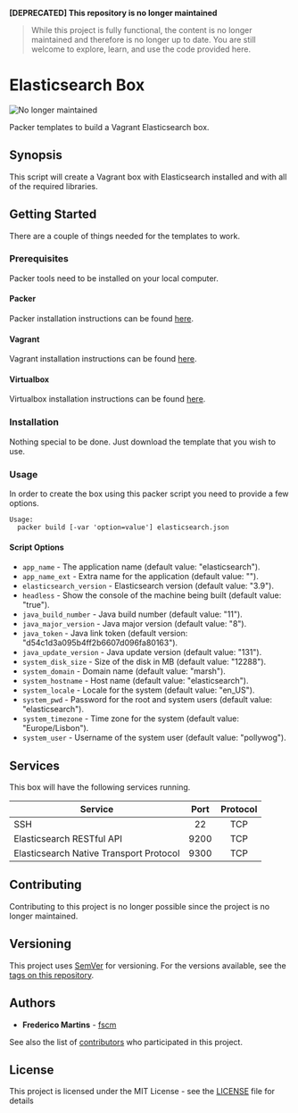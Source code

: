 **[DEPRECATED] This repository is no longer maintained**
> While this project is fully functional, the content is no longer maintained and therefore is no longer up to date. You are still welcome to explore, learn, and use the code provided here.

# Elasticsearch Box

![No longer maintained](https://img.shields.io/badge/maintenance-OFF-red.svg?&style=flat-square)

Packer templates to build a Vagrant Elasticsearch box.

## Synopsis

This script will create a Vagrant box with Elasticsearch installed and with all
of the required libraries.

## Getting Started

There are a couple of things needed for the templates to work.

### Prerequisites

Packer tools need to be installed on your local computer.

#### Packer

Packer installation instructions can be found [here](https://www.packer.io/docs/installation.html).

#### Vagrant

Vagrant installation instructions can be found [here](https://www.vagrantup.com/docs/installation/).

#### Virtualbox

Virtualbox installation instructions can be found [here](https://www.virtualbox.org/wiki/Downloads).

### Installation

Nothing special to be done. Just download the template that you wish to use.

### Usage

In order to create the box using this packer script you need to provide a
few options.

```
Usage:
  packer build [-var 'option=value'] elasticsearch.json
```

#### Script Options
- `app_name` - The application name (default value: "elasticsearch").
- `app_name_ext` - Extra name for the application (default value: "").
- `elasticsearch_version` - Elasticsearch version (default value: "3.9").
- `headless` - Show the console of the machine being built (default value: "true").
- `java_build_number` - Java build number (default value: "11").
- `java_major_version` - Java major version (default value: "8").
- `java_token` - Java link token (default version: "d54c1d3a095b4ff2b6607d096fa80163").
- `java_update_version` - Java update version (default value: "131").
- `system_disk_size` - Size of the disk in MB (default value: "12288").
- `system_domain` - Domain name (default value: "marsh").
- `system_hostname` - Host name (default value: "elasticsearch").
- `system_locale` - Locale for the system (default value: "en_US").
- `system_pwd` - Password for the root and system users (default value: "elasticsearch").
- `system_timezone` - Time zone for the system (default value: "Europe/Lisbon").
- `system_user` - Username of the system user (default value: "pollywog").

## Services

This box will have the following services running.

| Service                                 | Port   | Protocol |
|-----------------------------------------|:------:|:--------:|
| SSH                                     | 22     |    TCP   |
| Elasticsearch RESTful API               | 9200   |    TCP   |
| Elasticsearch Native Transport Protocol | 9300   |    TCP   |

## Contributing

Contributing to this project is no longer possible since the project is no
longer maintained.

## Versioning

This project uses [SemVer](http://semver.org/) for versioning. For the versions
available, see the [tags on this repository](https://github.com/fscm/packer-vagrant-elasticsearch/tags).

## Authors

* **Frederico Martins** - [fscm](https://github.com/fscm)

See also the list of [contributors](https://github.com/fscm/packer-vagrant-elasticsearch/contributors)
who participated in this project.

## License

This project is licensed under the MIT License - see the [LICENSE](LICENSE)
file for details
